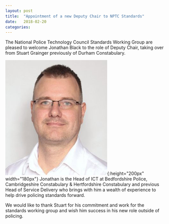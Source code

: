 ```yaml
---
layout: post
title:  "Appointment of a new Deputy Chair to NPTC Standards"
date:   2018-02-20
categories: 
---
```

The National Police Technology Council Standards Working Group are pleased to welcome Jonathan Black to the role of Deputy Chair, taking over from Stuart Grainger previously of Durham Constabulary.

![image](/assets/img/people/jonathan-black-profile.jpg){:height="200px" width="180px"} Jonathan is the Head of ICT at Bedfordshire Police, Cambridgeshire Constabulary & Hertfordshire Constabulary and previous Head of Service Delivery who brings with him a wealth of experience to help drive policing standards forward.

We would like to thank Stuart for his commitment and work for the standards working group and wish him success in his new role outside of policing.
